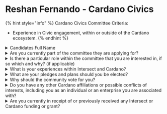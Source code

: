 # Reshan Fernando - Cardano Civics

{% hint style="info" %}
Cardano Civics Committee Criteria:

* Experience in Civic engagement, within or outside of the Cardano ecosystem.
{% endhint %}

<details>

<summary>Candidates Full Name</summary>

Reshan Fernando

</details>



<details>

<summary>Are you currently part of the committee they are applying for?</summary>

No

</details>



<details>

<summary>Is there a particular role within the committee that you are interested in, if so which and why? (if applicable)</summary>

I am excited about the opportunity to secure a seat on the Civics Committee to contribute to the growth and success of the ecosystem. My goal is to help develop transparent governance processes and ensure strong oversight, which I believe are crucial for fostering trust and sustainability. By working collaboratively with the committee, I hope to play a role in shaping policies that will drive the ecosystem forward and support its long-term growth.

</details>



<details>

<summary>What is your experiences within Intersect and Cardano?</summary>

I have been actively involved with the Cardano ecosystem through Coin Cylon as its COO from 2021, driven by our passion for decentralized solutions and blockchain innovation.

Throughout this time, I have had the opportunity to contribute to projects in various capacities, expanding my knowledge while helping to foster community growth in Sri Lanka.

In 2021, Coin Ceylon was the first stake pool operator in Sri Lanka. In 2022, we created and minted our first multipurpose NFT collection on the Cadano ecosystem. We also held and led multiple events to educate the community on our NFT and about the Cardano ecosystem. We showcased to the community how to use the Cardano ecosystem so that they understand how it can be used for transparency and reliability.

Most of our events were featured in the local newspaper articles and also televised. As COO, I was the main organizer for all the events and coordinated r to ensure everything ran smoothly. The members of Coin Ceylon also attended the Cardano Summit in Dubai last year where we learned about all the projects and the future of the ecosystem.

At the beginning of this year, we joined Intersect and became the first hub in southeast Asia which helped put Sri Lanka on the map. Working together with our hub manager Kavinda, we hit the ground running. We had over 2,000 visitors to the stall we held at the international industrial EXPO in Sri Lanka. We also hosted multiple Townhall meetings with over 200 people in attendance due to the remarkable amount of people willing to learn and help expand the knowledge of the ecosystem.

</details>



<details>

<summary>What are your pledges and plans should you be elected?</summary>

I am particularly interested in the role that focuses on transparency and oversight within the Civics Committee. Ensuring that governance processes are transparent and accountable is essential for fostering trust within the community. I am passionate about upholding fairness and believe that strong oversight mechanisms will enhance the integrity of decision-making and governance. By contributing to this area, I aim to help strengthen governance frameworks that are clear and accessible to all stakeholders, promoting confidence in the community’s collective direction.

</details>



<details>

<summary>Why should the community vote for you?</summary>

The community should vote for me because I am committed to enhancing transparency and accountability in governance, which are essential for a thriving ecosystem. I believe that by bringing a focus on oversight, we can foster trust and fairness in decision-making processes. My goal is to work collaboratively within the committee to ensure that governance remains inclusive and forward-thinking, supporting the ecosystem’s growth and long-term sustainability. I am dedicated to helping the community evolve and ensuring that everyone’s voice is heard and respected.

</details>



<details>

<summary>Do you have any other Cardano affiliations or possible conflicts of interests, including you as an individual or an enterprise you are associated with?</summary>

Not Applicable

</details>



<details>

<summary>Are you currently in receipt of or previously received any Intersect or Cardano funding or grant?</summary>

Not Applicable

</details>
